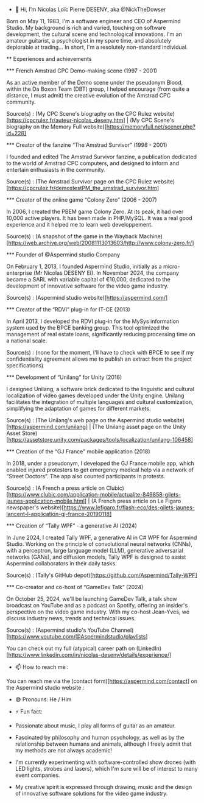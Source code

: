 * 👋 Hi, I’m Nicolas Loïc Pierre DESENY, aka @NickTheDowser

Born on May 11, 1983, I'm a software engineer and CEO of Aspermind Studio. My background is rich and varied, touching on software development, the cultural scene and technological innovations. I'm an amateur guitarist, a psychologist in my spare time, and absolutely deplorable at trading... In short, I'm a resolutely non-standard individual.

** Experiences and achievements

*** French Amstrad CPC Demo-making scene (1997 - 2001)

As an active member of the Demo scene under the pseudonym Blood, within the Da Boxon Team (DBT) group, I helped encourage (from quite a distance, I must admit) the creative evolution of the Amstrad CPC community.

Source(s) : (My CPC Scene's biography on the CPC Rulez website)[https://cpcrulez.fr/auteur-nicolas_deseny.htm] | (My CPC Scene's biography on the Memory Full website)[https://memoryfull.net/scener.php?id=228]

*** Creator of the fanzine “The Amstrad Survivor” (1998 - 2001)

I founded and edited The Amstrad Survivor fanzine, a publication dedicated to the world of Amstrad CPC computers, and designed to inform and entertain enthusiasts in the community.

Source(s) : (The Amstrad Survivor page on the CPC Rulez website)[https://cpcrulez.fr/demostestPM_the_amstrad_survivor.htm]

*** Creator of the online game “Colony Zero” (2006 - 2007)

In 2006, I created the PBEM game Colony Zero. At its peak, it had over 10,000 active players. It has been made in PHP/MySQL. It was a real good experience and it helped me to learn web developpement.

Source(s) : (A snapshot of the game in the Wayback Machine)[https://web.archive.org/web/20081113013603/http://www.colony-zero.fr/]

*** Founder of @Aspermind studio Company

On February 1, 2013, I founded Aspermind Studio, initially as a micro-enterprise (Mr Nicolas DESENY EI). In November 2024, the company became a SARL with variable capital of €10,000, dedicated to the development of innovative software for the video game industry.

Source(s) : (Aspermind studio website)[https://aspermind.com/]

*** Creator of the “RDVI” plug-in for IT-CE (2013)

In April 2013, I developed the RDVI plug-in for the MySys information system used by the BPCE banking group. This tool optimized the management of real estate loans, significantly reducing processing time on a national scale.

Source(s) : (none for the moment, I'll have to check with BPCE to see if my confidentiality agreement allows me to publish an extract from the project specifications)

*** Development of “Unilang” for Unity (2016)

I designed Unilang, a software brick dedicated to the linguistic and cultural localization of video games developed under the Unity engine. Unilang facilitates the integration of multiple languages and cultural customization, simplifying the adaptation of games for different markets.

Source(s) : (The Unilang's web page on the Aspermind studio website)[https://aspermind.com/unilang] | (The Unilang asset page on the Unity Asset Store)[https://assetstore.unity.com/packages/tools/localization/unilang-106458]

*** Creation of the “GJ France” mobile application (2018)

In 2018, under a pseudonym, I developed the GJ France mobile app, which enabled injured protesters to get emergency medical help via a network of “Street Doctors”. The app also counted participants in protests.

Source(s) : (A French a press article on Clubic)[https://www.clubic.com/application-mobile/actualite-849858-gilets-jaunes-application-mobile.html] | (A French press article on Le Figaro newspaper's website)[https://www.lefigaro.fr/flash-eco/des-gilets-jaunes-lancent-l-application-gj-france-20190118]

*** Creation of “Tally WPF” - a generative AI (2024)

In June 2024, I created Tally WPF, a generative AI in C# WPF for Aspermind Studio. Working on the principle of convolutional neural networks (CNNs), with a perceptron, large language model (LLM), generative adversarial networks (GANs), and diffusion models, Tally WPF is designed to assist Aspermind collaborators in their daily tasks.

Source(s) : (Tally's GitHub depot)[https://github.com/Aspermind/Tally-WPF]

*** Co-creator and co-host of “GameDev Talk” (2024)

On October 25, 2024, we'll be launching GameDev Talk, a talk show broadcast on YouTube and as a podcast on Spotify, offering an insider's perspective on the video game industry. With my co-host Jean-Yves, we discuss industry news, trends and technical issues.

Source(s) : (Aspermind studio's YouTube Channel)[https://www.youtube.com/@Aspermindstudio/playlists]

You can check out my full (atypical) career path on (LinkedIn)[https://www.linkedin.com/in/nicolas-deseny/details/experience/]

* 📫 How to reach me :

You can reach me via the (contact form)[https://aspermind.com/contact] on the Aspermind studio website : 

* 😄 Pronouns: He / Him

* ⚡ Fun fact: 

- Passionate about music, I play all forms of guitar as an amateur.

- Fascinated by philosophy and human psychology, as well as by the relationship between humans and animals, although I freely admit that my methods are not always academic!

- I'm currently experimenting with software-controlled show drones (with LED lights, strobes and lasers), which I'm sure will be of interest to many event companies.

- My creative spirit is expressed through drawing, music and the design of innovative software solutions for the video game industry.

<!---
NickTheDowser/NickTheDowser is a ✨ special ✨ repository because its `README.md` (this file) appears on your GitHub profile.
You can click the Preview link to take a look at your changes.
--->
